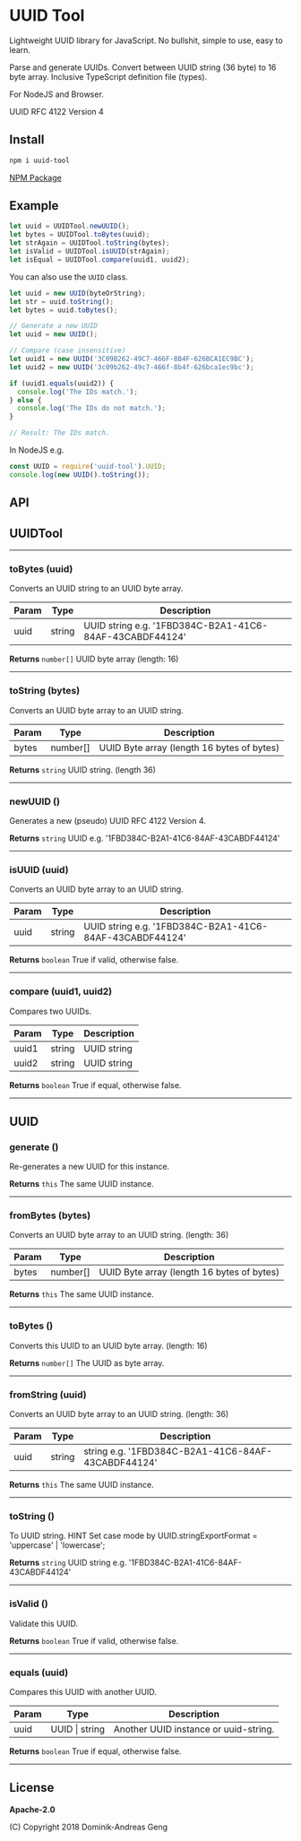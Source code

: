 # UUID Tool

Lightweight UUID library for JavaScript.
No bullshit, simple to use, easy to learn.

Parse and generate UUIDs. Convert between UUID string (36 byte) to 16 byte array.
Inclusive TypeScript definition file (types).

For NodeJS and Browser.

UUID RFC 4122 Version 4

## Install

```bash
npm i uuid-tool
```

[NPM Package](https://www.npmjs.com/package/uuid-tool)

## Example

```js
let uuid = UUIDTool.newUUID();
let bytes = UUIDTool.toBytes(uuid);
let strAgain = UUIDTool.toString(bytes);
let isValid = UUIDTool.isUUID(strAgain);
let isEqual = UUIDTool.compare(uuid1, uuid2);
```

You can also use the `UUID` class.

```js
let uuid = new UUID(byteOrString);
let str = uuid.toString();
let bytes = uuid.toBytes();
```

```js
// Generate a new UUID
let uuid = new UUID();
```

```js
// Compare (case insensitive)
let uuid1 = new UUID('3C09B262-49C7-466F-8B4F-626BCA1EC9BC');
let uuid2 = new UUID('3c09b262-49c7-466f-8b4f-626bca1ec9bc');

if (uuid1.equals(uuid2)) {
  console.log('The IDs match.');
} else {
  console.log('The IDs do not match.');
}

// Result: The IDs match.
```

In NodeJS e.g.

```js
const UUID = require('uuid-tool').UUID;
console.log(new UUID().toString());
```

## API

## UUIDTool

---

### **toBytes** (uuid)

Converts an UUID string to an UUID byte array.

| Param | Type   | Description                                             |
| ----- | ------ | ------------------------------------------------------- |
| uuid  | string | UUID string e.g. '1FBD384C-B2A1-41C6-84AF-43CABDF44124' |

**Returns** `number[]` UUID byte array (length: 16)

---

### **toString** (bytes)

Converts an UUID byte array to an UUID string.

| Param | Type     | Description                                |
| ----- | -------- | ------------------------------------------ |
| bytes | number[] | UUID Byte array (length 16 bytes of bytes) |

**Returns** `string` UUID string. (length 36)

---

### **newUUID** ()

Generates a new (pseudo) UUID RFC 4122 Version 4.

**Returns** `string` UUID e.g. '1FBD384C-B2A1-41C6-84AF-43CABDF44124'

---

### **isUUID** (uuid)

Converts an UUID byte array to an UUID string.

| Param | Type   | Description                                             |
| ----- | ------ | ------------------------------------------------------- |
| uuid  | string | UUID string e.g. '1FBD384C-B2A1-41C6-84AF-43CABDF44124' |

**Returns** `boolean` True if valid, otherwise false.

---

### **compare** (uuid1, uuid2)

Compares two UUIDs.

| Param | Type   | Description |
| ----- | ------ | ----------- |
| uuid1 | string | UUID string |
| uuid2 | string | UUID string |

**Returns** `boolean` True if equal, otherwise false.

---

## UUID

### **generate** ()

Re-generates a new UUID for this instance.

**Returns** `this` The same UUID instance.

---

### **fromBytes** (bytes)

Converts an UUID byte array to an UUID string. (length: 36)

| Param | Type     | Description                                |
| ----- | -------- | ------------------------------------------ |
| bytes | number[] | UUID Byte array (length 16 bytes of bytes) |

**Returns** `this` The same UUID instance.

---

### **toBytes** ()

Converts this UUID to an UUID byte array. (length: 16)

**Returns** `number[]` The UUID as byte array.

---

### **fromString** (uuid)

Converts an UUID byte array to an UUID string. (length: 36)

| Param | Type   | Description                                        |
| ----- | ------ | -------------------------------------------------- |
| uuid  | string | string e.g. '1FBD384C-B2A1-41C6-84AF-43CABDF44124' |

**Returns** `this` The same UUID instance.

---

### **toString** ()

To UUID string.
HINT Set case mode by UUID.stringExportFormat = 'uppercase' | 'lowercase';

**Returns** `string` UUID string e.g. '1FBD384C-B2A1-41C6-84AF-43CABDF44124'

---

### **isValid** ()

Validate this UUID.

**Returns** `boolean` True if valid, otherwise false.

---

### **equals** (uuid)

Compares this UUID with another UUID.

| Param | Type           | Description                           |
| ----- | -------------- | ------------------------------------- |
| uuid  | UUID \| string | Another UUID instance or uuid-string. |

**Returns** `boolean` True if equal, otherwise false.

---

## License

**Apache-2.0**

(C) Copyright 2018 Dominik-Andreas Geng
